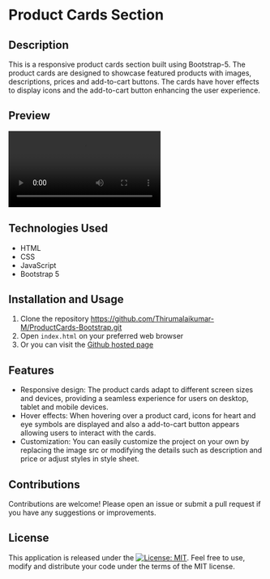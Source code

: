 # Product Cards Section

## Description

This is a responsive product cards section built using Bootstrap-5. The product cards are designed to showcase featured products with images, descriptions, prices and add-to-cart buttons. The cards have hover effects to display icons and the add-to-cart button enhancing the user experience.

## Preview

![Preview vedio](snapshots/screenrec.mp4)

## Technologies Used

* HTML
* CSS
* JavaScript
* Bootstrap 5

## Installation and Usage

1. Clone the repository <a href="https://github.com/Thirumalaikumar-M/ProductCards-Bootstrap.git">https://github.com/Thirumalaikumar-M/ProductCards-Bootstrap.git</a>
2. Open `index.html` on your preferred web browser
3. Or you can visit the <a href="https://thirumalaikumar-m.github.io/ProductCards-Bootstrap/">Github hosted page</a>

## Features

* Responsive design: The product cards adapt to different screen sizes and devices, providing a seamless experience for users on desktop, tablet and mobile devices.
* Hover effects: When hovering over a product card, icons for heart and eye symbols are displayed and also a add-to-cart button appears allowing users to interact with the cards.
* Customization: You can easily customize the project on your own by replacing the image src or modifying the details such as description and price or adjust styles in style sheet.

## Contributions

Contributions are welcome! Please open an issue or submit a pull request if you have any suggestions or improvements.

## License

This application is released under the [![License: MIT](https://img.shields.io/badge/License-MIT-yellow.svg)](https://opensource.org/licenses/MIT). Feel free to use, modify and distribute your code under the terms of the MIT license.
